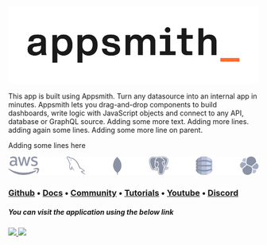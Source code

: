 ![](https://raw.githubusercontent.com/appsmithorg/appsmith/release/static/appsmith_logo_primary.png)

This app is built using Appsmith. Turn any datasource into an internal app in minutes. Appsmith lets you drag-and-drop components to build dashboards, write logic with JavaScript objects and connect to any API, database or GraphQL source. Adding some more text. Adding more lines. adding again some lines. Adding some more line on parent.

Adding some lines here

![](https://raw.githubusercontent.com/appsmithorg/appsmith/release/static/images/integrations.png)

### [Github](https://github.com/appsmithorg/appsmith) • [Docs](https://docs.appsmith.com/?utm_source=github&utm_medium=social&utm_content=appsmith_docs&utm_campaign=null&utm_term=appsmith_docs) • [Community](https://community.appsmith.com/) • [Tutorials](https://github.com/appsmithorg/appsmith/tree/update/readme#tutorials) • [Youtube](https://www.youtube.com/appsmith) • [Discord](https://discord.gg/rBTTVJp)

##### You can visit the application using the below link

###### [![](https://assets.appsmith.com/git-sync/Buttons.svg) ](https://appsmith-git-feat-11782-bring-scrollbar-on-2fff75-get-appsmith.vercel.app/applications/623458c56592030fc2992719/pages/623458c56592030fc299271c) [![](https://assets.appsmith.com/git-sync/Buttons2.svg)](https://appsmith-git-feat-11782-bring-scrollbar-on-2fff75-get-appsmith.vercel.app/applications/623458c56592030fc2992719/pages/623458c56592030fc299271c/edit)
